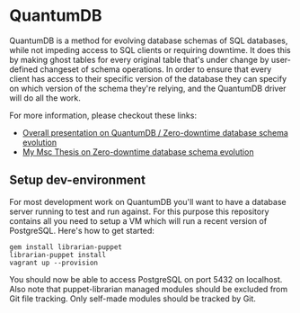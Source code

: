 # QuantumDB

QuantumDB is a method for evolving database schemas of SQL databases, while not impeding access to SQL clients or
requiring downtime. It does this by making ghost tables for every original table that's under change by user-defined
changeset of schema operations. In order to ensure that every client has access to their specific version of the
database they can specify on which version of the schema they're relying, and the QuantumDB driver will do all the
work.

For more information, please checkout these links:

* [Overall presentation on QuantumDB / Zero-downtime database schema evolution](https://speakerdeck.com/michaeldejong/zero-downtime-database-schema-evolution)
* [My Msc Thesis on Zero-downtime database schema evolution](http://repository.tudelft.nl/assets/uuid:af89f8ba-fc34-4084-b479-154be397718f/thesis.pdf)

## Setup dev-environment

For most development work on QuantumDB you'll want to have a database server running to test and run against. For this
purpose this repository contains all you need to setup a VM which will run a recent version of PostgreSQL. Here's how
to get started:

```
gem install librarian-puppet
librarian-puppet install
vagrant up --provision
```

You should now be able to access PostgreSQL on port 5432 on localhost. Also note that puppet-librarian managed modules
should be excluded from Git file tracking. Only self-made modules should be tracked by Git.
